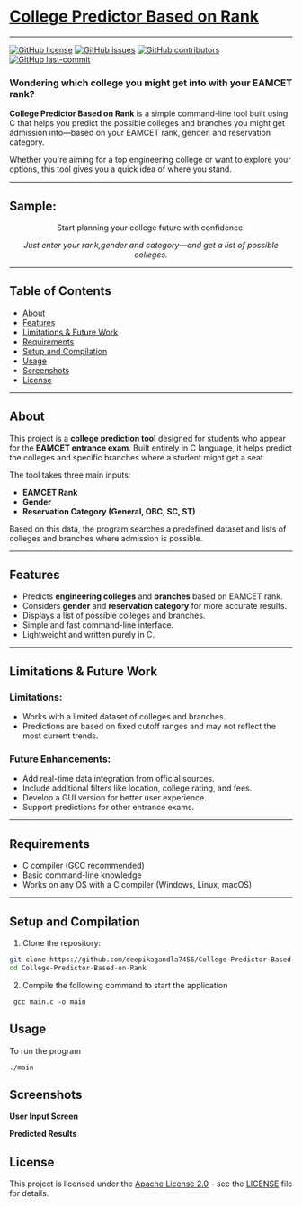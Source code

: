 # [College Predictor Based on Rank](college-predictor-based-on-rank)
***

[![GitHub license](https://img.shields.io/github/license/deepikagandla7456/College-Predictor-Based-on-Rank)](LICENSE)
[![GitHub issues](https://img.shields.io/github/issues/deepikagandla7456/College-Predictor-Based-on-Rank)]()
[![GitHub contributors](https://img.shields.io/github/contributors/deepikagandla7456/College-Predictor-Based-on-Rank)]()
[![GitHub last-commit](https://img.shields.io/github/last-commit/deepikagandla7456/College-Predictor-Based-on-Rank)]()

### Wondering which college you might get into with your EAMCET rank?  
**College Predictor Based on Rank** is a simple command-line tool built using C that helps you predict the possible colleges and branches you might get admission into—based on your EAMCET rank, gender, and reservation category.

Whether you're aiming for a top engineering college or want to explore your options, this tool gives you a quick idea of where you stand.

---

## Sample:


<p align="center">
Start planning your college future with confidence!
</p>
<p align="center">
<i>Just enter your rank,gender and category—and get a list of possible colleges.</i>
</p>

---

## Table of Contents

- [About](#about)
- [Features](#features)
- [Limitations & Future Work](#limitations--future-work)
- [Requirements](#requirements)
- [Setup and Compilation](#setup-and-compilation)
- [Usage](#usage)
- [Screenshots](#screenshots)
- [License](#license)

---

## About

This project is a **college prediction tool** designed for students who appear for the **EAMCET entrance exam**. Built entirely in C language, it helps predict the colleges and specific branches where a student might get a seat.

The tool takes three main inputs:
- **EAMCET Rank**
- **Gender**
- **Reservation Category (General, OBC, SC, ST)**

Based on this data, the program searches a predefined dataset and lists of colleges and branches where admission is possible.

---

## Features

- Predicts **engineering colleges** and **branches** based on EAMCET rank.
- Considers **gender** and **reservation category** for more accurate results.
- Displays a list of possible colleges and branches.
- Simple and fast command-line interface.
- Lightweight and written purely in C.

---

## Limitations & Future Work

### Limitations:
- Works with a limited dataset of colleges and branches.
- Predictions are based on fixed cutoff ranges and may not reflect the most current trends.

### Future Enhancements:
- Add real-time data integration from official sources.
- Include additional filters like location, college rating, and fees.
- Develop a GUI version for better user experience.
- Support predictions for other entrance exams.

---

## Requirements

- C compiler (GCC recommended)
- Basic command-line knowledge
- Works on any OS with a C compiler (Windows, Linux, macOS)

---

## Setup and Compilation

1. Clone the repository:

```bash
git clone https://github.com/deepikagandla7456/College-Predictor-Based-on-Rank.git
cd College-Predictor-Based-on-Rank
```
2. Compile the following command to start the application

```shell
 gcc main.c -o main
```


## Usage

To run the program
```shell
./main
```

## Screenshots
**User Input Screen**

**Predicted Results**


## License
This project is licensed under the [Apache License 2.0](LICENSE) - see the [LICENSE](LICENSE) file for details.
